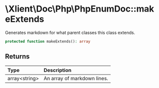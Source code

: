 # \\Xlient\\Doc\\Php\\PhpEnumDoc::makeExtends

Generates markdown for what parent classes this class extends.

```php
protected function makeExtends(): array
```

## Returns

| Type | Description |
| :--- | :--- |
| array\<string\> | An array of markdown lines. |